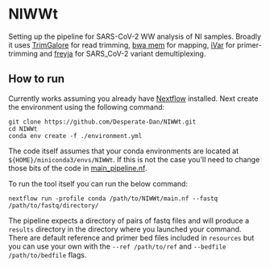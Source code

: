 # NIWWt
Setting up the pipeline for SARS-CoV-2 WW analysis of NI samples. Broadly it uses [TrimGalore](https://github.com/FelixKrueger/TrimGalore) for read trimming, [bwa mem](https://github.com/lh3/bwa) for mapping, [iVar](https://github.com/andersen-lab/ivar) for primer-trimming and [freyja](https://github.com/andersen-lab/Freyja) for SARS_CoV-2 variant demultiplexing.

## How to run
Currently works assuming you already have [Nextflow](https://www.nextflow.io/docs/latest/install.html) installed. Next create the environment using the following command:
```
git clone https://github.com/Desperate-Dan/NIWWt.git
cd NIWWt
conda env create -f ./environment.yml
```
The code itself assumes that your conda environments are located at ```${HOME}/miniconda3/envs/NIWWt```. If this is not the case you'll need to change those bits of the code in [main_pipeline.nf](https://github.com/Desperate-Dan/NIWWt/blob/main/modules/main_pipeline.nf).

To run the tool itself you can run the below command:
```
nextflow run -profile conda /path/to/NIWWt/main.nf --fastq /path/to/fastq/directory/
```
The pipeline expects a directory of pairs of fastq files and will produce a ```results``` directory in the directory where you launched your command. There are default reference and primer bed files included in ```resources``` but you can use your own with the ```--ref /path/to/ref``` and ```--bedfile /path/to/bedfile``` flags.
